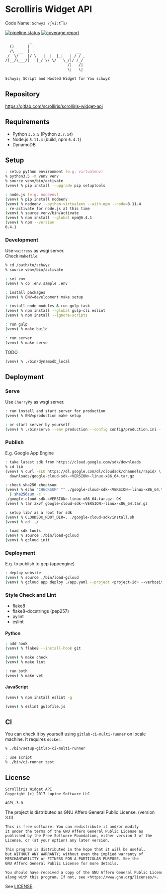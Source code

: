 # Scrolliris Widget API

Code Name: `Schwyz /ʃviːt͡s/`

[![pipeline status][pipeline]][commit] [![coverage report][coverage]][commit]

[pipeline]: https://gitlab.com/scrolliris/scrolliris-widget-api/badges/master/pipeline.svg
[coverage]: https://gitlab.com/scrolliris/scrolliris-widget-api/badges/master/coverage.svg
[commit]: https://gitlab.com/scrolliris/scrolliris-widget-api/commits/master


```txt
           _
  ()      | |
  /\  __  | |                   __
 /  \/    |/ \   |  |  |_|   | / / _
/(__/\___/|   |_/ \/ \/   \_/|/ /_/
                            /|   /|
                            \|   \|

Schwyz; SCript and Hosted Widget for You schwyZ
```

## Repository

https://gitlab.com/scrolliris/scrolliris-widget-api


## Requirements

* Python `3.5.5` (Python `2.7.14`)
* Node.js `8.11.4` (build, npm `6.4.1`)
* DynamoDB


## Setup

```zsh
: setup python environment (e.g. virtualenv)
% python3.5 -m venv venv
% source venv/bin/activate
(venv) % pip install --upgrade pip setuptools

: node.js (e.g. nodeenv)
(venv) % pip install nodeenv
(venv) % nodeenv --python-virtualenv --with-npm --node=8.11.4
: re-activate for node.js at this time
(venv) % source venv/bin/activate
(venv) % npm install --global npm@6.4.1
(venv) % npm --version
6.4.1
```

### Development

Use `waitress` as wsgi server.  
Check `Makefile`.

```zsh
% cd /path/to/schwyz
% source venv/bin/activate

: set env
(venv) % cp .env.sample .env

: install packages
(venv) % ENV=development make setup

: install node modules & run gulp task
(venv) % npm install --global gulp-cli eslint
(venv) % npm install --ignore-scripts

: run gulp
(venv) % make build

: run server
(venv) % make serve
```

TODO

```zsh
(venv) % ./bin/dynamodb_local
```

## Deployment

### Serve

Use `CherryPy` as wsgi server.

```zsh
: run install and start server for production
(venv) % ENV=production make setup

: or start server by yourself
(venv) % ./bin/serve --env production --config config/production.ini --install
```

### Publish

E.g. Google App Engine

```zsh
: take latest sdk from https://cloud.google.com/sdk/downloads
% cd lib
(venv) % curl -sLO https://dl.google.com/dl/cloudsdk/channels/rapid/ \
  downloads/google-cloud-sdk-<VERSION>-linux-x86_64.tar.gz

: check sha256 checksum
(venv) % echo "CHECKSUM" "" ./google-cloud-sdk-<VERSION>-linux-x86_64.tar.gz \
  | sha256sum -c -
./google-cloud-sdk-<VERSION>-linux-x86_64.tar.gz: OK
(venv) % tar zxvf google-cloud-sdk-<VERSION>-linux-x86_64.tar.gz

: setup lib/ as a root for sdk
(venv) % CLOUDSDK_ROOT_DIR=. ./google-cloud-sdk/install.sh
(venv) % cd ../

: load sdk tools
(venv) % source ./bin/load-gcloud
(venv) % gcloud init
```

### Deployment

E.g. to publish to gcp (appengine)

```zsh
: deploy website
(venv) % source ./bin/load-gcloud
(venv) % gcloud app deploy ./app.yaml --project <project-id> --verbosity=info
```


### Style Check and Lint

* flake8
* flake8-docstrings (pep257)
* pylint
* eslint

#### Python

```zsh
: add hook
(venv) % flake8 --install-hook git

(venv) % make check
(venv) % make lint

: run both
(venv) % make vet
```

#### JavaScript

```zsh
(venv) % npm install eslint -g

(venv) % eslint gulpfile.js
```


## CI

You can check it by yourself using `gitlab-ci-multi-runner` on locale machine.
It requires `docker`.

```zsh
% ./bin/setup-gitlab-ci-multi-runner

: use script
% ./bin/ci-runner test
```


## License

```txt
Scrolliris Widget API
Copyright (c) 2017 Lupine Software LLC
```

`AGPL-3.0`

The project is distributed as GNU Affero General Public License. (version 3.0)

```txt
This is free software: You can redistribute it and/or modify
it under the terms of the GNU Affero General Public License as
published by the Free Software Foundation, either version 3 of the
License, or (at your option) any later version.

This program is distributed in the hope that it will be useful,
but WITHOUT ANY WARRANTY; without even the implied warranty of
MERCHANTABILITY or FITNESS FOR A PARTICULAR PURPOSE. See the
GNU Affero General Public License for more details.

You should have received a copy of the GNU Affero General Public License
along with this program. If not, see <https://www.gnu.org/licenses/>.
```

See [LICENSE](LICENSE).
